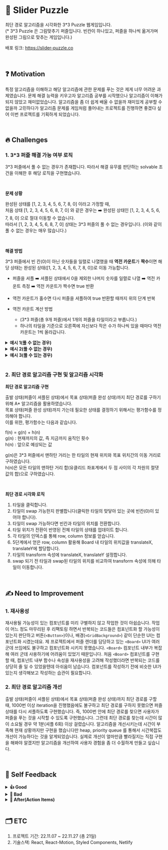 # 🧩 Slider Puzzle

최단 경로 알고리즘을 시각화한 3\*3 Puzzle 웹게임입니다.  
(\* 3\*3 Puzzle 은 그림맞추기 퍼즐입니다. 빈칸이 하나있고, 퍼즐을 하나씩 옮겨가며 완성된 그림으로 맞추는 게임입니다.)

배포 링크: https://slider-puzzle.co

<br />

## ❓ Motivation

특정 알고리즘을 이해하고 해당 알고리즘에 관한 문제를 푸는 것은 제게 너무 어려운 과제였습니다. 문제 해결 능력을 키우고자 알고리즘 공부를 시작했으나 알고리즘이 이해가 되지 않았고 재미없었습니다. 알고리즘을 좀 더 쉽게 배울 수 없을까 재미있게 공부할 수 없을까 고민하다가 알고리즘 문제를 게임처럼 풀어내는 프로젝트를 진행하면 좋겠다 싶어 이번 프로젝트를 기획하게 되었습니다.

<br />

## 🔥 Challenges

### 1. 3\*3 퍼즐 해결 가능 여부 로직

3\*3 퍼즐에서 풀 수 없는 경우가 존재합니다. 따라서 해결 유무를 판단하는 solvable 조건을 이해한 후 해당 로직을 구현했습니다.

<br>

**문제 상황**

완성된 상태를 [1, 2, 3, 4, 5, 6, 7, 8, 0] 이라고 가정할 때,  
처음 상태 [1, 2, 3, 4, 5, 6, 8, 7, 0] 와 같은 경우는 ➡️ 완성된 상태인 [1, 2, 3, 4, 5, 6, 7, 8, 0] 으로 절대 이동할 수 없습니다.  
따라서 [1, 2, 3, 4, 5, 6, 8, 7, 0] 상태는 3\*3 퍼즐의 풀 수 없는 경우입니다. (이와 같이 풀 수 없는 경우는 매우 많습니다.)

<br>

**해결 방법**

3\*3 퍼즐에서 빈 칸(0)이 아닌 숫자들을 일렬로 나열했을 때 **역전 카운트**가 **짝수**이면 해당 상태는 완성된 상태([1, 2, 3, 4, 5, 6, 7, 8, 0])로 이동 가능합니다.

- 퍼즐을 셔플 ➡️ 셔플된 상태에서 0을 제외한 나머지 숫자를 일렬로 나열 ➡️ 역전 카운트 측정 ➡️ 역전 카운트가 짝수면 true 반환
- 역전 카운트가 홀수면 다시 퍼즐을 셔플하여 true 반환할 때까지 위의 단계 반복

- 역전 카운트 계산 방법

  - (3\*3 퍼즐(총 9개 퍼즐)에서 1개의 퍼즐을 타일이라고 부릅니다.)
  - 하나의 타일을 기준으로 오른쪽에 자신보다 작은 수가 하나씩 있을 때마다 역전 카운트는 1씩 올라갑니다.

<details>
<summary><b>예시 1(풀 수 없는 경우)</b></summary>

- 3\*3 퍼즐 상태: [1, 2, 3, 4, 5, 6, 8, 7](0은 역전 카운트를 셀 때 제외 합니다)
  - 1 타일은 자신을 기준으로 오른쪽에 자신(1)보다 작은 수가 없습니다. (총 역전 카운트: 0)
  - 2 타일은 자신을 기준으로 오른쪽에 자신(2)보다 작은 수가 없습니다. (총 역전 카운트: 0)
  - 3 타일은 자신을 기준으로 오른쪽에 자신(3)보다 작은 수가 없습니다. (총 역전 카운트: 0)
  - 4 타일은 자신을 기준으로 오른쪽에 자신(4)보다 작은 수가 없습니다. (총 역전 카운트: 0)
  - 5 타일은 자신을 기준으로 오른쪽에 자신(5)보다 작은 수가 없습니다. (총 역전 카운트: 0)
  - 6 타일은 자신을 기준으로 오른쪽에 자신(6)보다 작은 수가 없습니다. (총 역전 카운트: 0)
  - 8 타일은 자신을 기준으로 오른쪽에 자신(8)보다 작은 수인 7로, 총 1개가 있습니다. (총 역전 카운트: 1)
  - 7 타일은 자신을 기준으로 오른쪽에 자신(7)보다 큰 수가 없습니다. (총 역전 카운트: 1)
- 따라서, [1, 2, 3, 4, 5, 6, 8, 7] 상태는 역전 카운트가 1, 홀수 이므로 이 상태는 **풀 수 없는 경우**입니다.

</details>

<details>
<summary><b>예시 2(풀 수 없는 경우)</b></summary>

- 3\*3 퍼즐 상태: [8, 1, 2, 4, 3, 7, 6, 5](0은 역전 카운트를 셀 때 제외 합니다)
  - 8 타일은 자신을 기준으로 오른쪽에 자신(8)보다 작은 수인 1, 2, 4, 3, 7, 6, 5로 총 7개가 있습니다. (총 역전 카운트: 7)
  - 1 타일은 자신을 기준으로 오른쪽에 자신(1)보다 작은 수가 없습니다. (총 역전 카운트: 7)
  - 2 타일은 자신을 기준으로 오른쪽에 자신(2)보다 작은 수가 없습니다. (총 역전 카운트: 7)
  - 4 타일은 자신을 기준으로 오른쪽에 자신(4)보다 작은 수가 3으로 총 1개가 있습니다. (총 역전 카운트: 7 + 1)
  - 3 타일은 자신을 기준으로 오른쪽에 자신(3)보다 작은 수가 없습니다. (총 역전 카운트: 8)
  - 7 타일은 자신을 기준으로 오른쪽에 자신(7)보다 작은 수가 6, 5로 총 2개가 있습니다. (총 역전 카운트: 8 + 2)
  - 6 타일은 자신을 기준으로 오른쪽에 자신(6)보다 작은 수인 5로 총 1개가 있습니다. (총 역전 카운트: 10 + 1)
  - 5 타일은 자신을 기준으로 오른쪽에 자신(5)보다 큰 수가 없습니다. (총 역전 카운트: 11)
- [8, 1, 2, 4, 3, 7, 6, 5] 상태는 역전 카운트가 11, 홀수 이므로 이 상태는 **풀 수 없는 경우**입니다.

</details>

<details>
<summary><b>예시 3(풀 수 있는 경우)</b></summary>

- 3\*3 퍼즐 상태: [1, 8, 2, 4, 3, 7, 6, 5](0은 역전 카운트를 셀 때 제외 합니다)
  - 1 타일은 자신을 기준으로 오른쪽에 자신(1)보다 작은 수가 없습니다. (총 역전 카운트: 0)
  - 8 타일은 자신을 기준으로 오른쪽에 자신(8)보다 작은 수가 2, 4, 3, 7, 6, 5로 총 6개가 있습니다. (총 역전 카운트: 6)
  - 2 타일은 자신을 기준으로 오른쪽에 자신(2)보다 작은 수가 없습니다. (총 역전 카운트: 6)
  - 4 타일은 자신을 기준으로 오른쪽에 자신(4)보다 작은 수가 3으로 총 1개가 있습니다. (총 역전 카운트: 6 + 1)
  - 3 타일은 자신을 기준으로 오른쪽에 자신(3)보다 작은 수가 없습니다. (총 역전 카운트: 7)
  - 7 타일은 자신을 기준으로 오른쪽에 자신(7)보다 작은 수가 6, 5로 총 2개가 있습니다. (총 역전 카운트: 7 + 2)
  - 6 타일은 자신을 기준으로 오른쪽에 자신(6)보다 작은 수인 5로 총 1개가 있습니다. (총 역전 카운트: 9 + 1)
  - 5 타일은 자신을 기준으로 오른쪽에 자신(5)보다 큰 수가 없습니다. (총 역전 카운트: 10)
- [1, 8, 2, 4, 3, 7, 6, 5] 상태는 역전 카운트가 10, 짝수 이므로 이 상태는 **풀 수 있는 경우**입니다.

</details>

<br>

### 2. 최단 경로 알고리즘 구현 및 알고리즘 시각화

**최단 경로 알고리즘 구현**

출발 상태(퍼즐이 셔플된 상태)에서 목표 상태(퍼즐 완성 상태)까지 최단 경로를 구하기 위해 A\* 알고리즘을 활용하였습니다.  
목표 상태(퍼즐 완성 상태)까지 가는데 필요한 상태를 결정하기 위해서는 평가함수를 정의해야 합니다.  
이를 위한, 평가함수는 다음과 같습니다.

f(n) = g(n) + h(n)  
g(n) : 현재까지의 값, 즉 지금까지 움직인 횟수  
h(n) : 앞으로 예상되는 값

g(n)은 3\*3 퍼즐에서 맨하탄 거리는 한 타일의 현재 위치와 목표 위치간의 이동 거리로 구하였습니다.  
h(n)은 모든 타일의 맨하탄 거리 합(유클리드 좌표계에서 두 점 사이의 각 차원의 절댓값의 합)으로 구하였습니다.

<br>

**최단 경로 시각화 로직**

1. 타일을 클릭합니다.
2. 타일이 swap 가능한지 판별합니다(클릭한 타일의 맞닿아 있는 곳에 빈칸(0)이 있어야 합니다).
3. 타일이 swap 가능하다면 빈칸과 타일의 위치를 전환합니다.
4. 타일 위치가 전환이 반영된 전체 타일의 상태를 업데이트 합니다.
5. 각 타일의 인덱스를 통해 row, column 정보를 얻습니다.
6. 5단계에서 얻은 row, column 활용해 Board 내 타일의 위치값을 translateX, translateY에 할당합니다.
7. 타일의 transform 속성에 translateX, translateY 설정합니다.
8. swap 되기 전 타일과 swap된 타일의 위치를 비교하여 transform 속성에 의해 타일이 이동합니다.

<br />

## ✍️ Need to Improvement

### 1. 재사용성

재사용될 가능성이 있는 컴포넌트를 미리 구별하지 않고 작업한 것이 아쉽습니다. 작업이 어느 정도 마무리된 후 리팩토링 하면서 반복되는 코드들은 컴포넌트화 할 가능성이 있는지 판단하고 버튼(`<Button>`)이나, 배경(`<GridBackground>`) 같이 단순한 UI는 컴포넌트화 시켰는데요. 제 프로젝트에서 퍼즐 렌더를 담당하고 있는 `<Board>` UI가 여러 군데 쓰임에도 불구하고 컴포넌트화 시키지 못했습니다. `<Board>` 컴포넌트 내부가 복잡해 여러 군데 사용하기에 어려움이 있었기 때문입니다. 처음 `<Board>` 컴포넌트를 구현할 때, 컴포넌트 내부 함수나 속성을 재사용성을 고려해 작성했더라면 반복되는 코드를 상당히 줄 일 수 있었을텐데 아쉬움이 남습니다. 컴포넌트를 작성하기 전에 비슷한 UI가 있는지 생각해보고 작성하는 습관이 필요합니다.
<br>

### 2. 최단 경로 알고리즘 개선

출발 상태(퍼즐이 셔플된 상태)에서 목표 상태(퍼즐 완성 상태)까지 최단 경로를 구할 때, 1000번 이상 iteration을 진행했음에도 불구하고 최단 경로를 구하지 못했으면 퍼즐 상태를 다시 셔플하도록 구현했습니다. 즉, 1000번 안에 최단 경로를 찾으면 사용자가 퍼즐을 푸는 것을 시작할 수 있도록 구현했습니다. 그런데 최단 경로를 찾는데 시간이 많이 소요될 경우 약 1분(셔플 6회) 이상 걸렸습니다. 알고리즘을 개선시키는데 시간이 부족해 현재 상황까지만 구현을 했습니다만 heap, priority queue 를 통해서 시간복잡도 개선이 가능하다는 것을 알게되었습니다. 실제로 개선이 얼마만큼 빨라질지는 직접 구현을 해봐야 알겠지만 알고리즘을 개선하여 사용자 경험을 좀 더 수월하게 만들고 싶습니다.

<br />

## 🧐 Self Feedback

<details>
<summary><b>👍 Good</b></summary>
<br>

<b>1. 주어진 기간 안에 프로젝트를 완수한 점</b>

3주라는 기간 안에(11월 7일 ~ 11월 27일, 총 21일) 구현하고자 했던 기능들을 끝까지 완수한 것에 스스로를 칭찬해주고 싶습니다. 충분한 자료조사와 POC(Proof of Concept)를 통해 기능 구현 실현 가능성부터 먼저 파악한 것이 끝까지 해낼 수 있었던 가장 큰 요인으로 작용했습니다. 또한 산정한 일정을 기반으로 매일 스크럼을 작성한 것이 큰 도움이 되었습니다. 매일 매일 어떤 이슈가 터졌는지 그 이슈로 인해 얼마만큼의 딜레이가 발생하는지, 딜레이가 발생한다면 일정을 어떻게 다시 조율하면 좋을지 고민하고 결정했던 시간들 덕분에 주어진 일정 안에 프로젝트를 끝마칠 수 있었습니다.

<br>

<b>2. 에러를 바라보는 관점이 변화하기 시작한 점</b>

이번 프로젝트를 통해 에러를 바라보는 저의 관점이 긍정적으로 변화하기 시작했습니다. 예전에는 에러가 무섭고 짜증났습니다. 그러나 많은 에러와 마주하면서 에러에 점차 무뎌졌고 오히려 에러가 친절한 존재로 다가왔습니다. 어디서 에러가 났는지 알려주지만 실제로는 에러가 발생한 원인은 더 파고 들어야 하는 경우가 많았는데요. 그럴때마다 에러가 난 원인이 무엇인지 파악하기 위해서 debugger와 console을 사용했습니다. 에러의 원인이 되는 지점에 가까워질 때마다 제가 debugger라는 도구를 가지고 범인을 찾는 탐정이 된 것 마냥 재밌다는 기분을 느꼈습니다. 오류를 해결하면서 재밌다는 기분은 처음 느껴봐서 이번 오류 해결 경험은 스스로 신기하게 다가왔습니다.

</details>

<details>
<summary><b>👏 Bad</b></summary>
<br>

<b>1. 공식 깃헙 문서를 꼼꼼히 읽지 못한 점</b>

Animation 구현에 어려움을 겪고 있을 때, 공식 문서를 가장 먼저 읽지 않았습니다. 메인 화면 타이틀에 animation 을 주고 싶었습니다. 이미 react-motion 라이브러리를 쓰기로 결정하고 난 후라 css 코드를 작성하기보다는 라이브러리를 활용하고자 했습니다. 그런데 제가 하고싶은 애니메이션에 대한 레퍼런스가 부족했고 검색을 해도 잘 못 찾았습니다. 몇 시간을 끙끙대다가 다시 react-motion 깃헙문서를 살펴봤는데 자세히 보니 한 줄짜리 설명과 예시코드가 있었습니다. 공식 문서를 꼼꼼하게 살펴봤더라면 시간을 허비하지 않았을 것을 생각하니 시간이 너무 아까웠습니다. 어떤 것을 구현하고 싶다면 일단 첫번 째로 공식문서, 공식 깃헙문서를 잘 살펴봐야겠다는 생각을 다시금 했습니다.

<br>

<b>2. 컨디션 관리에 소홀했던 점</b>

컨디션 관리를 잘 못한 것이 아쉽습니다. 이틀 이상 딜레이 되는 task가 생기면 조급함이 심해져 특정 task가 3일 이상 지연되지 않도록 하기 위해 몸에 무리가 될 때까지 몰아붙였습니다. 제 역량이 부족하여 날 밤을 새워야만 겨우 구현이 가능한 경우도 많았는데요. 일정을 끝마치기 위해서 잠을 줄이는 것과 vs 내일의 컨디션을 위해서 일단 자는 것 사이에서 고민을 많이 했습니다. 이번 프로젝트에서는 3주라는 기간동안 꼭 구현을 완성하자라는 목표가 너무 강해서 밤을 지새우는데 손을 들었지만 3주라는 시간동안에도 몸이 꽤 힘들었습니다. 컨디션 관리를 소홀히 하는 것은 장기적인 입장에서 절대 유리하지 않다는 것을 상기하며 앞으로는 컨디션 관리도 꾸준히 해야겠습니다.

</details>

<details>
<summary><b>💪 After(Action Items)</b></summary>
<br>

<b>1. 일정 관리</b>

구현하고자 하는 것을 1) <b>명확하게 정의</b>하고 기능 구현을 위한 2) <b>충분한 자료조사</b>와 3) <b>POC</b>를 거쳐 4) <b>스스로 얼마만큼 할 수 있는지 최대한 객관적으로 파악</b>하여 일정 관리에 소홀함이 없도록 하겠습니다.

<br>

<b>2. 타입스크립트 공부</b>

가장 많이 마주했던 에러는 데이터 타입의 문제로 인한 것이었습니다. 자바스크립트라는 언어가 데이터 타입에 자유로운 한 편, 예상하지 못한 에러를 내뿜을 수도 있다는 말이 이해가 되었습니다. 타입을 명시하는 것의 장점을 직접 경험해보고 싶습니다. 따라서 타입스크립트를 공부해보고자 합니다.

<br>

<b>3. 공식 문서, 공식 깃헙 문서 꼼꼼하게 읽기</b>

특정 라이브러리에 의존하는 기능을 구현할 때 공식문서를 가장 먼저 읽겠습니다.

<br>

<b>4. 컨디션 관리</b>

스스로의 rule을 만들어 평소에도 컨디션 관리를 하여 코드를 작성해야할 때 집중이 잘 될 수있도록 습관을 만들고자 합니다.

<br>

<b>5. 알고리즘 공부</b>

이번 프로젝트를 진행하면서 알고리즘에 대한 부족함을 많이 느꼈습니다. 생각하는 연습을 위하여 꾸준한 알고리즘 공부가 필요합니다.

</details>

<br>

## 🗂 ETC

1. 프로젝트 기간: 22.11.07 ~ 22.11.27 (총 21일)
2. 기술스택: React, React-Motion, Styled Components, Netlify
